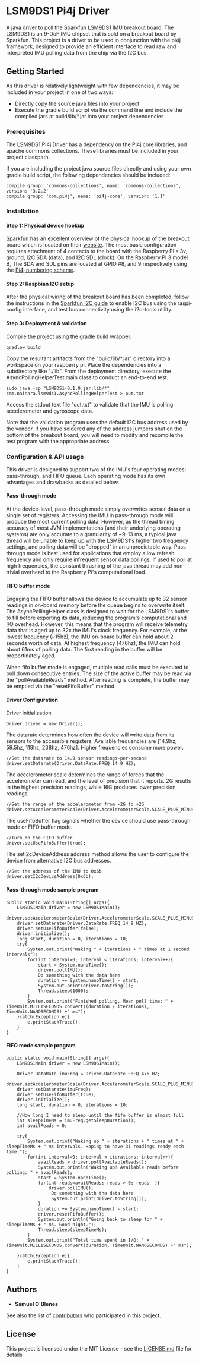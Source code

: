 # LSM9DS1 Pi4j Driver

A java driver to poll the Sparkfun LSM9DS1 IMU breakout board. The LSM9DS1 is an 9-DoF IMU chipset that is sold on a breakout board by Sparkfun. This project is a driver to be used in conjunction with the pi4j framework, designed to provide an efficient interface to read raw and interpreted IMU polling data from the chip via the I2C bus.

## Getting Started

As this driver is relatively lightweight with few dependencies, it may be included in your project in one of two ways:
* Directly copy the source java files into your project
* Execute the gradle build script via the command line and include the compiled jars at build/lib/*.jar into your project dependencies 

### Prerequisites

The LSM9DS1 Pi4j Driver has a dependency on the Pi4j core libraries, and apache commons collections. These libraries must be included in your project classpath.

If you are including the project java source files directly and using your own gradle build script, the following dependencies should be included:

```
compile group: 'commons-collections', name: 'commons-collections', version: '3.2.2'
compile group: 'com.pi4j', name: 'pi4j-core', version: '1.1'
```

### Installation

#### Step 1: Physical device hookup

Sparkfun has an excellent overview of the physical hookup of the breakout board which is located on their [website](https://learn.sparkfun.com/tutorials/lsm9ds1-breakout-hookup-guide). The most basic configuration requires attachment of 4 contacts to the board with the Raspberry PI's 3v, ground, I2C SDA (data), and I2C SDL (clock). On the Raspberry PI 3 model B, The SDA and SDL pins are located at GPIO #8, and 9 respectively using the [Pi4j numbering scheme](http://pi4j.com/pins/model-3b-rev1.html).

#### Step 2: Raspbian I2C setup

After the physical wiring of the breakout board has been completed, follow the instructions in the [Sparkfun I2C guide](https://learn.sparkfun.com/tutorials/raspberry-pi-spi-and-i2c-tutorial#i2c-on-pi) to enable I2C bus using the raspi-config interface, and test bus connectivity using the i2c-tools utility. 

#### Step 3: Deployment & validation

Compile the project using the gradle build wrapper.

```
gradlew build
```

Copy the resultant artifacts from the "build/lib/*.jar" directory into a workspace on your raspberry pi. Place the dependencies into a subdirectory like "./lib". From the deployment directory, execute the AsyncPollingHelperTest main class to conduct an end-to-end test.

```
sudo java -cp "LSM9DS1-0.1.0.jar:lib/*" com.nainara.lsm9ds1.AsyncPollingHelperTest > out.txt
```

Access the stdout text file "out.txt" to validate that the IMU is polling accelerometer and gyroscope data.

Note that the validation program uses the default I2C bus address used by the vendor. If you have soldered any of the address jumpers shut on the bottom of the breakout board, you will need to modify and recompile the test program with the appropriate address.

### Configuration & API usage

This driver is designed to support two of the IMU's four operating modes: pass-through, and FIFO queue. Each operating mode has its own advantages and drawbacks as detailed below. 

#### Pass-through mode

At the device-level, pass-through mode simply overwrites sensor data on a single set of registers. Accessing the IMU in pass-through mode will produce the most current polling data. However, as the thread timing accuracy of most JVM implementations (and their underlying operating systems) are only accurate to a granularity of ~9-13 ms, a typical java thread will be unable to keep up with the LSM9DS1's higher two frequency settings, and polling data will be "dropped" in an unpredictable way. Pass-through mode is best used for applications that employ a low refresh frequency and only require infrequent sensor data pollings. If used to poll at high frequencies, the constant thrashing of the java thread may add non-trivial overhead to the Raspberry Pi's computational load.

#### FIFO buffer mode

Engaging the FIFO buffer allows the device to accumulate up to 32 sensor readings in on-board memory before the queue begins to overwrite itself. The AsyncPollingHelper class is designed to wait for the LSM9DS1's buffer to fill before exporting its data, reducing the program's computational and I/O overhead. However, this means that the program will receive telemetry data that is aged up to 32x the IMU's clock frequency. For example, at the lowest frequency (~15hz), the IMU on-board buffer can hold about 2 seconds worth of data. At highest frequency (476hz), the IMU can hold about 61ms of polling data. The first reading in the buffer will be proportinately aged.

When fifo buffer mode is engaged, multiple read calls must be executed to pull down consecutive entries. The size of the active buffer may be read via the "pollAvailableReads" method. After reading is complete, the buffer may be emptied via the "resetFifoBuffer" method.

#### Driver Configuration

Driver initialization
```
Driver driver = new Driver();
```

The datarate determines how often the device will write data from its sensors to the accessible registers. Available frequencies are [14.9hz, 59.5hz, 119hz, 238hz, 476hz]. Higher frequencies consume more power.
```
//Set the datarate to 14.9 sensor readings-per-second
driver.setDatarate(Driver.DataRate.FREQ_14_9_HZ);
```

The accelerometer scale determines the range of forces that the accelerometer can read, and the level of precision that it reports. 2G results in the highest precision readings, while 16G produces lower precision readings.
```
//Set the range of the accelerometer from -2G to +2G
driver.setAccelerometerScale(Driver.AccelerometerScale.SCALE_PLUS_MINUS_2G);
```

The useFifoBuffer flag signals whether the device should use pass-through mode or FIFO buffer mode.
```
//Turn on the FIFO buffer
driver.setUseFifoBuffer(true);
```

The setI2cDeviceAddress address method allows the user to configure the device from alternative I2C bus addresses.
```
//Set the address of the IMU to 0x6b
driver.setI2cDeviceAddress(0x6b);
```

#### Pass-through mode sample program
```
public static void main(String[] args){
	LSM9DS1Main driver = new LSM9DS1Main();
	driver.setAccelerometerScale(Driver.AccelerometerScale.SCALE_PLUS_MINUS_2G);
	driver.setDatarate(Driver.DataRate.FREQ_14_9_HZ);
	driver.setUseFifoBuffer(false);
	driver.initialize();
	long start, duration = 0, iterations = 10;
	try{
		System.out.print("Waking " + iterations + " times at 1 second intervals");
		for(int interval=0; interval < iterations; interval++){
			start = System.nanoTime();
			driver.pollIMU();
			Do something with the data here
			duration += System.nanoTime() - start;
			System.out.print(driver.toString());
			Thread.sleep(1000);
		}
		System.out.print("Finished polling. Mean poll time: " + TimeUnit.MILLISECONDS.convert((duration / iterations), TimeUnit.NANOSECONDS) +" ms");
	}catch(Exception e){
		e.printStackTrace();
	}
}
```


#### FIFO mode sample program
```
public static void main(String[] args){
	LSM9DS1Main driver = new LSM9DS1Main();

	Driver.DataRate imuFreq = Driver.DataRate.FREQ_476_HZ;
	driver.setAccelerometerScale(Driver.AccelerometerScale.SCALE_PLUS_MINUS_2G);
	driver.setDatarate(imuFreq);
	driver.setUseFifoBuffer(true);
	driver.initialize();
	long start, duration = 0, iterations = 10;

	//How long I need to sleep until the fifo buffer is almost full
	int sleepTimeMs = imuFreq.getSleepDuration();
	int availReads = 0;

	try{
		System.out.print("Waking up " + iterations + " times at " + sleepTimeMs + " ms intervals. Hoping to have 31 readings ready each time.");
		for(int interval=0; interval < iterations; interval++){
			availReads = driver.pollAvailableReads();
			System.out.println("Waking up! Available reads before polling: " + availReads);
			start = System.nanoTime();
			for(int reads=availReads; reads > 0; reads--){
				driver.pollIMU();
				 Do something with the data here
				 System.out.print(driver.toString());
			}
			duration += System.nanoTime() - start;
			driver.resetFifoBuffer();
			System.out.println("Going back to sleep for " + sleepTimeMs + " ms. Good night.");
			Thread.sleep(sleepTimeMs);
		}
		System.out.print("Total time spent in I/O: " + TimeUnit.MILLISECONDS.convert(duration, TimeUnit.NANOSECONDS) +" ms");

	}catch(Exception e){
		e.printStackTrace();
	}
}
```



## Authors

* **Samuel O'Blenes**

See also the list of [contributors](https://github.com/your/project/contributors) who participated in this project.

## License

This project is licensed under the MIT License - see the [LICENSE.md](LICENSE.md) file for details

